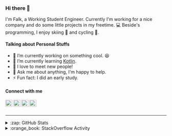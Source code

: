 ### Hi there 👋

I'm Falk, a Working Student Engineer. Currently I'm working for a nice company and do some little projects in my freetime. :computer: Beside's programming, I enjoy skiing :ski: and cycling :bicyclist:.

#### Talking about Personal Stuffs

- 🔭 I’m currently working on something cool. :laughing:
- 🌱 I’m currently learning [Kotlin][kotlin].
- 👯 I love to meet new people!
- 💬 Ask me about anything, I'm happy to help.
- ⚡ Fun fact: I did an early study.

#### Connect with me

[<img align="left" alt="LinkedIn" width="22px" src="https://cdn.jsdelivr.net/npm/simple-icons@v3/icons/linkedin.svg" />][linkedin]
[<img align="left" alt="GitHub" width="22px" src="https://cdn.jsdelivr.net/npm/simple-icons@v3/icons/github.svg" />][github]
[<img align="left" alt="GitLab" width="22px" src="https://cdn.jsdelivr.net/npm/simple-icons@v3/icons/gitlab.svg" />][gitlab]
[<img align="left" alt="Stack Overflow" width="22px" src="https://cdn.jsdelivr.net/npm/simple-icons@v3/icons/stackoverflow.svg" />][stackoverflow]

<br />
<br />

---

<details>
  <summary>:zap: GitHub Stats</summary>
  
  [![Flaxel's github stats](https://github-readme-stats.vercel.app/api?username=flaxel&include_all_commits=true)][github]
</details>

<details>
  <summary>:orange_book: StackOverflow Activity</summary>
  
  <!-- STACKOVERFLOW:START -->
- [Answer by flaxel for Extracting digit values from before and after decimal points in Java](https://stackoverflow.com/questions/64722070/extracting-digit-values-from-before-and-after-decimal-points-in-java/64722134#64722134)
- [Answer by flaxel for Unable to install command line developer tools for "git"](https://stackoverflow.com/questions/64718861/unable-to-install-command-line-developer-tools-for-git/64721715#64721715)
- [Answer by flaxel for Java - How i can restart ServiceLoader](https://stackoverflow.com/questions/64598852/java-how-i-can-restart-serviceloader/64598974#64598974)
- [Answer by flaxel for calculating percentage of data in one standard deviation in Java?](https://stackoverflow.com/questions/64517517/calculating-percentage-of-data-in-one-standard-deviation-in-java/64517613#64517613)
- [Answer by flaxel for GitLab- List of reviewer](https://stackoverflow.com/questions/64489152/gitlab-list-of-reviewer/64489396#64489396)
<!-- STACKOVERFLOW:END -->
</details>

[stackoverflow]: https://stackoverflow.com/users/10951752/flaxel
[gitlab]: https://gitlab.com/flaxel
[github]: https://github.com/flaxel
[linkedin]: https://www.linkedin.com/in/falk-p-b457211a0/
[kotlin]: https://kotlinlang.org/
